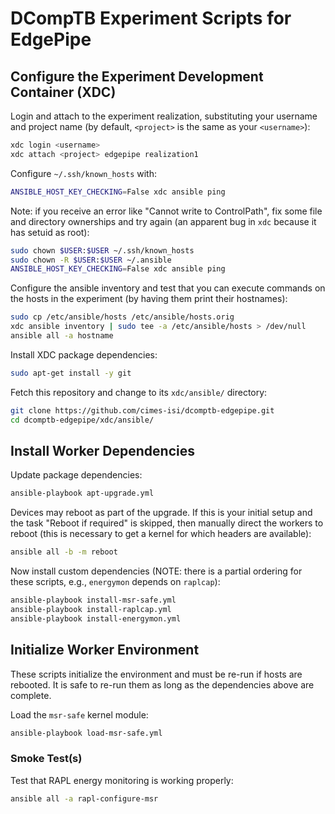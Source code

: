 # DCompTB Experiment Scripts for EdgePipe

## Configure the Experiment Development Container (XDC)

Login and attach to the experiment realization, substituting your username and project name (by default, `<project>` is the same as your `<username>`):

```sh
xdc login <username>
xdc attach <project> edgepipe realization1
```

Configure `~/.ssh/known_hosts` with:

```sh
ANSIBLE_HOST_KEY_CHECKING=False xdc ansible ping
```

Note: if you receive an error like "Cannot write to ControlPath", fix some file and directory ownerships and try again (an apparent bug in `xdc` because it has setuid as root):

```sh
sudo chown $USER:$USER ~/.ssh/known_hosts
sudo chown -R $USER:$USER ~/.ansible
ANSIBLE_HOST_KEY_CHECKING=False xdc ansible ping
```

Configure the ansible inventory and test that you can execute commands on the hosts in the experiment (by having them print their hostnames):

```sh
sudo cp /etc/ansible/hosts /etc/ansible/hosts.orig
xdc ansible inventory | sudo tee -a /etc/ansible/hosts > /dev/null
ansible all -a hostname
```

Install XDC package dependencies:

```sh
sudo apt-get install -y git
```

Fetch this repository and change to its `xdc/ansible/` directory:

```sh
git clone https://github.com/cimes-isi/dcomptb-edgepipe.git
cd dcomptb-edgepipe/xdc/ansible/
```


## Install Worker Dependencies

Update package dependencies:

```sh
ansible-playbook apt-upgrade.yml
```

Devices may reboot as part of the upgrade.
If this is your initial setup and the task "Reboot if required" is skipped, then manually direct the workers to reboot (this is necessary to get a kernel for which headers are available):

```sh
ansible all -b -m reboot
```

Now install custom dependencies (NOTE: there is a partial ordering for these scripts, e.g., `energymon` depends on `raplcap`):

```sh
ansible-playbook install-msr-safe.yml
ansible-playbook install-raplcap.yml
ansible-playbook install-energymon.yml
```


## Initialize Worker Environment

These scripts initialize the environment and must be re-run if hosts are rebooted.
It is safe to re-run them as long as the dependencies above are complete.

Load the `msr-safe` kernel module:

```sh
ansible-playbook load-msr-safe.yml
```

### Smoke Test(s)

Test that RAPL energy monitoring is working properly:

```sh
ansible all -a rapl-configure-msr
```
